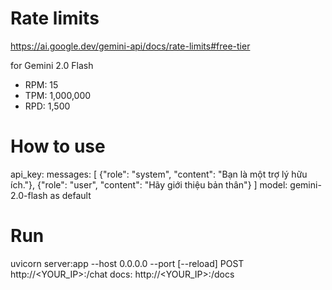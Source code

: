 # Rate limits

https://ai.google.dev/gemini-api/docs/rate-limits#free-tier

for Gemini 2.0 Flash
- RPM: 15
- TPM: 1,000,000
- RPD: 1,500

# How to use

api_key: <str>
messages: [
    {"role": "system", "content": "Bạn là một trợ lý hữu ích."},
    {"role": "user", "content": "Hãy giới thiệu bản thân"}
]
model: gemini-2.0-flash as default

# Run

uvicorn server:app --host 0.0.0.0 --port <PORT> [--reload]
POST http://<YOUR_IP>:<PORT>/chat
docs: http://<YOUR_IP>:<PORT>/docs
